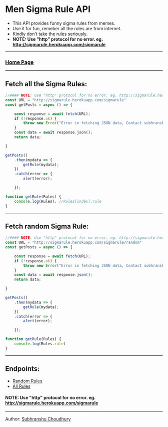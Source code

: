 # Men Sigma Rule API

- This API provides funny sigma rules from memes.
- Use it for fun, remeber all the rules are from internet.
- Kindly don't take the rules seriously.
- <b>NOTE: Use "http" protocol for no error. eg. http://sigmarule.herokuapp.com/sigmarule</b>
---

### [Home Page](http://sigmarule.herokuapp.com "API Home Page")
---

## Fetch all the Sigma Rules:
```js 
//#### NOTE: Use "http" protocol for no error. eg. http://sigmarule.herokuapp.com/sigmarule
const URL = "http://sigmarule.herokuapp.com/sigmarule"
const getPosts = async () => {

    const response = await fetch(URL);
    if (!response.ok) {
        throw new Error("Error in fetching JSON data, Contact subhranshuchoudhury");
    }
    const data = await response.json();
    return data;

}

getPosts()
    .then(mydata => {
        getRule(mydata);
    })
    .catch(error => {
        alert(error);

    });

function getRule(Rules) {
    console.log(Rules); //Rules[index].rule
} 
```
---

## Fetch random Sigma Rule:

```js
//#### NOTE: Use "http" protocol for no error. eg. http://sigmarule.herokuapp.com/sigmarule
const URL = "http://sigmarule.herokuapp.com/sigmarule/random"
const getPosts = async () => {

    const response = await fetch(URL);
    if (!response.ok) {
        throw new Error("Error in fetching JSON data, Contact subhranshuchoudhury");
    }
    const data = await response.json();
    return data;

}

getPosts()
    .then(mydata => {
        getRule(mydata);
    })
    .catch(error => {
        alert(error);

    });

function getRule(Rules) {
    console.log(Rules.rule)
}
```
---
## Endpoints:

- [Random Rules](http://sigmarule.herokuapp.com/sigmarule/random "Random one Sigma Rule")
- [All Rules](http://sigmarule.herokuapp.com/sigmarule "All Sigma Rules")

#### NOTE: Use "http" protocol for no error. eg. http://sigmarule.herokuapp.com/sigmarule
---
Author: [Subhranshu Choudhury](https://about.me/subhranshu "aka Chintu")


